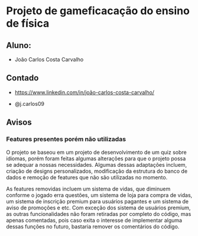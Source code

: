 # Projeto de gameficacação do ensino de física

## Aluno: 
+ João Carlos Costa Carvalho

## Contado
+ https://www.linkedin.com/in/joão-carlos-costa-carvalho/

+ @j.carlos09

##           Avisos


### Features presentes porém não utilizadas

O projeto se baseou em um projeto de desenvolvimento de um quiz sobre idiomas, porém foram feitas algumas alterações para que o projeto possa se adequar a nossas necessidades. Algumas dessas adaptações incluem, criação de designs personalizados, modificação da estrutura do banco de dados e remoção de features que não são utilizadas no momento. 

As features removidas incluem um sistema de vidas, que diminuem conforme o jogado erra questões, um sistema de loja para compra de vidas, um sistema de inscrição premium para usuários pagantes e um sistema de aviso de promoções e etc. Com exceção dos sistema de usuários premium, as outras funcionalidades não foram retiradas por completo do código, mas apenas comentadas, pois caso exita o interesse de implementar alguma dessas funções no futuro, bastaria remover os comentários do código.

